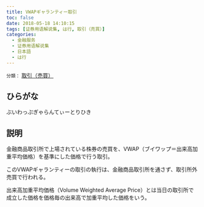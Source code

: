 ```yaml
---
title: VWAPギャランティー取引
toc: false
date: 2018-05-18 14:10:15
tags: [证券用语解说集, は行, 取引（売買）]
categories:
  - 金融服务
  - 证券用语解说集
  - 日本語
  - は行
---
```


`分類：` [取引（売買）](/tags/取引（売買）/)

## ひらがな

ぶいわっぷぎゃらんてぃーとりひき

## 説明

金融商品取引所で上場されている株券の売買を、VWAP（ブイワップ＝出来高加重平均価格）を基準にした価格で行う取引。

このVWAPギャランティーの取引の執行は、金融商品取引所を通さず、取引所外売買で行われる。

出来高加重平均価格（Volume Weighted Average Price）とは当日の取引所で成立した価格を価格毎の出来高で加重平均した価格をいう。
